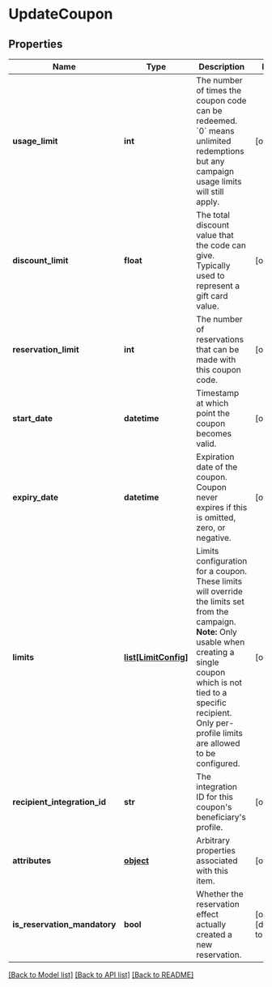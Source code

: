 # UpdateCoupon


## Properties
Name | Type | Description | Notes
------------ | ------------- | ------------- | -------------
**usage_limit** | **int** | The number of times the coupon code can be redeemed. &#x60;0&#x60; means unlimited redemptions but any campaign usage limits will still apply.  | [optional] 
**discount_limit** | **float** | The total discount value that the code can give. Typically used to represent a gift card value.  | [optional] 
**reservation_limit** | **int** | The number of reservations that can be made with this coupon code.  | [optional] 
**start_date** | **datetime** | Timestamp at which point the coupon becomes valid. | [optional] 
**expiry_date** | **datetime** | Expiration date of the coupon. Coupon never expires if this is omitted, zero, or negative. | [optional] 
**limits** | [**list[LimitConfig]**](LimitConfig.md) | Limits configuration for a coupon. These limits will override the limits set from the campaign.  **Note:** Only usable when creating a single coupon which is not tied to a specific recipient. Only per-profile limits are allowed to be configured.  | [optional] 
**recipient_integration_id** | **str** | The integration ID for this coupon&#39;s beneficiary&#39;s profile. | [optional] 
**attributes** | [**object**](.md) | Arbitrary properties associated with this item. | [optional] 
**is_reservation_mandatory** | **bool** | Whether the reservation effect actually created a new reservation. | [optional] [default to True]

[[Back to Model list]](../README.md#documentation-for-models) [[Back to API list]](../README.md#documentation-for-api-endpoints) [[Back to README]](../README.md)



